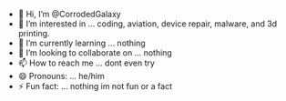 - 👋 Hi, I’m @CorrodedGalaxy
- 👀 I’m interested in ... coding, aviation, device repair, malware, and 3d printing.
- 🌱 I’m currently learning ... nothing
- 💞️ I’m looking to collaborate on ... nothing
- 📫 How to reach me ... dont even try
- 😄 Pronouns: ... he/him
- ⚡ Fun fact: ... nothing im not fun or a fact

<!---
CorrodedGalaxy/CorrodedGalaxy is a ✨ special ✨ repository because its `README.md` (this file) appears on your GitHub profile.
You can click the Preview link to take a look at your changes.
--->
